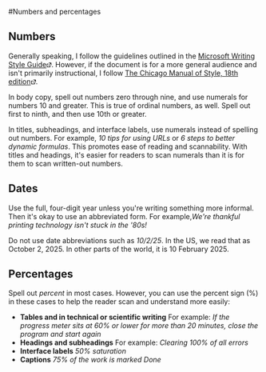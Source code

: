 #Numbers and percentages

## Numbers

Generally speaking, I follow the guidelines outlined in the <a href="https://learn.microsoft.com/en-us/style-guide/numbers" target="_blank">Microsoft
Writing Style Guide</a>![](Resources/Images/offsite-link.png). However, if the document is for a more general audience and isn't primarily instructional, I follow <a href="http://login.chicagomanualofstyle.org/action/login" target="_new"> The Chicago Manual of Style, 18th edition</a>![](Resources/Images/offsite-link.png).

In body copy, spell out numbers zero through nine, and use numerals for numbers 10 and greater. This is true of ordinal numbers, as well. Spell out first to ninth, and then use 10th or greater.

In titles, subheadings, and interface labels, use numerals instead of spelling out numbers. For example, *10 tips for using URLs* or *6 steps to better dynamic formulas*. This promotes ease of reading and scannability. With titles and headings, it's easier for readers to scan numerals than it is for them to scan written-out numbers.

## Dates

Use the full, four-digit year unless you're writing something more informal. Then it's okay to use an abbreviated form. For example,*We're thankful printing technology isn't stuck in the '80s!*

Do not use date abbreviations such as *10/2/25*. In the US, we read that as October 2, 2025. In other parts of the world, it is 10 February 2025. 

## Percentages

Spell out *percent* in most cases. However, you can use the percent sign (%) in these cases to help the reader scan and understand more easily:

* **Tables and in technical or scientific writing** For example: *If the progress meter sits at 60% or lower for more than 20 minutes, close the program and start again*
* **Headings and subheadings** For example: *Clearing 100% of all errors*
* **Interface labels** *50% saturation*
* **Captions** *75% of the work is marked Done*

